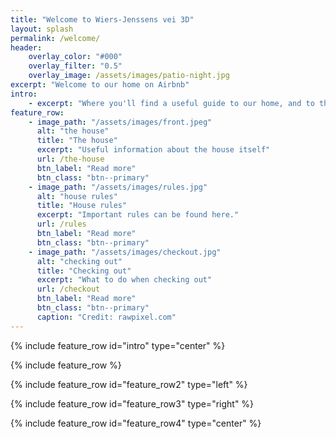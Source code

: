```yaml
---
title: "Welcome to Wiers-Jenssens vei 3D"
layout: splash
permalink: /welcome/
header:
    overlay_color: "#000"
    overlay_filter: "0.5"
    overlay_image: /assets/images/patio-night.jpg
excerpt: "Welcome to our home on Airbnb"
intro:
    - excerpt: "Where you'll find a useful guide to our home, and to the city and surrounding area"
feature_row:
    - image_path: "/assets/images/front.jpeg"
      alt: "the house"
      title: "The house"
      excerpt: "Useful information about the house itself"
      url: /the-house
      btn_label: "Read more"
      btn_class: "btn--primary"
    - image_path: "/assets/images/rules.jpg"
      alt: "house rules"
      title: "House rules"
      excerpt: "Important rules can be found here."
      url: /rules
      btn_label: "Read more"
      btn_class: "btn--primary"
    - image_path: "/assets/images/checkout.jpg"
      alt: "checking out"
      title: "Checking out"
      excerpt: "What to do when checking out"
      url: /checkout
      btn_label: "Read more"
      btn_class: "btn--primary"
      caption: "Credit: rawpixel.com"
---
```


{% include feature_row id="intro" type="center" %}

{% include feature_row %}

{% include feature_row id="feature_row2" type="left" %}

{% include feature_row id="feature_row3" type="right" %}

{% include feature_row id="feature_row4" type="center" %}
